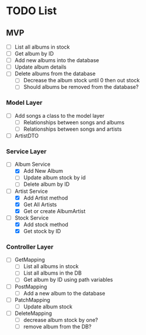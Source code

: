 # TODO List
## MVP
- [ ] List all albums in stock
- [ ] Get album by ID
- [ ] Add new albums into the database
- [ ] Update album details
- [ ] Delete albums from the database 
  - [ ] Decrease the album stock until 0 then out stock
  - [ ] Should albums be removed from the database?
### Model Layer
- [ ] Add songs a class to the model layer
  - [ ] Relationships between songs and albums
  - [ ] Relationships between songs and artists
- [ ] ArtistDTO
### Service Layer
- [ ] Album Service
  - [x] Add New Album
  - [ ] Update album stock by id
  - [ ] Delete album by ID
- [ ] Artist Service
  - [x] Add Artist method
  - [x] Get All Artists
  - [x] Get or create AlbumArtist
- [ ] Stock Service
  - [x] Add stock method
  - [x] Get stock by ID
### Controller Layer
- [ ] GetMapping
  - [ ] List all albums in stock
  - [ ] List all albums in the DB
  - [ ] Get album by ID using path variables
- [ ] PostMapping
  - [ ] Add a new album to the database
- [ ] PatchMapping
  - [ ] Update album stock
- [ ] DeleteMapping
    - [ ] decrease album stock by one?
    - [ ] remove album from the DB?